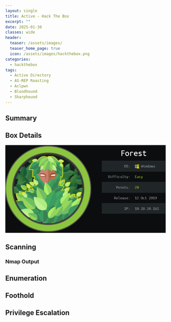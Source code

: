 ```yaml
---
layout: single
title: Active - Hack The Box
excerpt: ""
date: 2025-01-30
classes: wide
header:
  teaser: /assets/images/
  teaser_home_page: true
  icon: /assets/images/hackthebox.png
categories:
  - hackthebox
tags:
  - Active Directory
  - AS-REP Roasting
  - Aclpwn
  - Bloodhound
  - Sharphound
---
```


## Summary

## Box Details

<img src="/assets/images/forest/forest-logo.png">

## Scanning

### Nmap Output

##  Enumeration

## Foothold

## Privilege Escalation